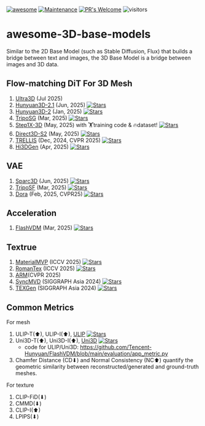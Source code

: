 [![awesome](https://awesome.re/badge.svg)](https://awesome.re) [![Maintenance](https://img.shields.io/badge/Maintained%3F-yes-green.svg)](https://GitHub.com/Naereen/StrapDown.js/graphs/commit-activity) [![PR's Welcome](https://img.shields.io/badge/PRs-welcome-brightgreen.svg?style=flat)](http://makeapullrequest.com) 
![visitors](https://visitor-badge.laobi.icu/badge?page_id=wendashi/awesome-3D-base-models)

# awesome-3D-base-models
Similar to the 2D Base Model (such as Stable Diffusion, Flux) that builds a bridge between text and images, the 3D Base Model is a bridge between images and 3D data.
   
## Flow-matching DiT For 3D Mesh
1. [Ultra3D](https://buaacyw.github.io/ultra3d/) (Jul 2025)
2. [Hunyuan3D-2.1](https://github.com/Tencent-Hunyuan/Hunyuan3D-2.1) (Jun, 2025)
   <a href="https://github.com/Tencent-Hunyuan/Hunyuan3D-2.1" title="GitHub Repo">
     <i class="fab fa-github"></i> 
     <img src="https://img.shields.io/github/stars/Tencent-Hunyuan/Hunyuan3D-2.1.svg?style=social" alt="Stars">
   </a>
3. [Hunyuan3D-2](https://github.com/Tencent-Hunyuan/Hunyuan3D-2) (Jan, 2025)
    <a href="https://github.com/Tencent-Hunyuan/Hunyuan3D-2" title="GitHub Repo">
     <i class="fab fa-github"></i> 
     <img src="https://img.shields.io/github/stars/Tencent-Hunyuan/Hunyuan3D-2.svg?style=social" alt="Stars">
   </a>
4. [TripoSG](https://github.com/VAST-AI-Research/TripoSG) (Mar, 2025)
   <a href="https://github.com/VAST-AI-Research/TripoSG" title="GitHub Repo">
     <i class="fab fa-github"></i> 
     <img src="https://img.shields.io/github/stars/VAST-AI-Research/TripoSG.svg?style=social" alt="Stars">
   </a>
5. [Step1X-3D](https://github.com/stepfun-ai/Step1X-3D) (May, 2025) with 🏋️training code & 🔥dataset!
   <a href="https://github.com/stepfun-ai/Step1X-3D" title="GitHub Repo">
     <i class="fab fa-github"></i> 
     <img src="https://img.shields.io/github/stars/stepfun-ai/Step1X-3D.svg?style=social" alt="Stars">
   </a>
6. [Direct3D-S2](https://github.com/DreamTechAI/Direct3D-S2) (May, 2025)
   <a href="https://github.com/DreamTechAI/Direct3D-S2" title="GitHub Repo">
     <i class="fab fa-github"></i> 
     <img src="https://img.shields.io/github/stars/DreamTechAI/Direct3D-S2.svg?style=social" alt="Stars">
   </a>
7. [TRELLIS](https://github.com/microsoft/TRELLIS) (Dec, 2024, CVPR 2025)
   <a href="https://github.com/microsoft/TRELLIS" title="GitHub Repo">
     <i class="fab fa-github"></i> 
     <img src="https://img.shields.io/github/stars/microsoft/TRELLIS.svg?style=social" alt="Stars">
   </a>
8. [Hi3DGen](https://github.com/Stable-X/Stable3DGen) (Apr, 2025)
   <a href="https://github.com/Stable-X/Stable3DGen" title="GitHub Repo">
     <i class="fab fa-github"></i> 
     <img src="https://img.shields.io/github/stars/Stable-X/Stable3DGen.svg?style=social" alt="Stars">
   </a>


## VAE
1. [Sparc3D](https://github.com/lizhihao6/Sparc3D) (Jun, 2025)
   <a href="https://github.com/lizhihao6/Sparc3D" title="GitHub Repo">
     <i class="fab fa-github"></i> 
     <img src="https://img.shields.io/github/stars/lizhihao6/Sparc3D.svg?style=social" alt="Stars">
   </a>
2. [TripoSF](https://github.com/VAST-AI-Research/TripoSF) (Mar, 2025)
   <a href="https://github.com/VAST-AI-Research/TripoSF" title="GitHub Repo">
     <i class="fab fa-github"></i> 
     <img src="https://img.shields.io/github/stars/VAST-AI-Research/TripoSF.svg?style=social" alt="Stars">
   </a>
3. [Dora](https://github.com/Seed3D/Dora) (Feb, 2025, CVPR25)
   <a href="https://github.com/Seed3D/Dora" title="GitHub Repo">
     <i class="fab fa-github"></i> 
     <img src="https://img.shields.io/github/stars/Seed3D/Dora.svg?style=social" alt="Stars">
   </a>


## Acceleration
1. [FlashVDM](https://github.com/Tencent-Hunyuan/FlashVDM) (Mar, 2025)
   <a href="https://github.com/Tencent-Hunyuan/FlashVDM" title="GitHub Repo">
     <i class="fab fa-github"></i> 
     <img src="https://img.shields.io/github/stars/Tencent-Hunyuan/FlashVDM.svg?style=social" alt="Stars">
   </a> 

## Textrue
1. [MaterialMVP](https://github.com/ZebinHe/MaterialMVP) (ICCV 2025)
   <a href="https://github.com/ZebinHe/MaterialMVP" title="GitHub Repo">
     <i class="fab fa-github"></i> 
     <img src="https://img.shields.io/github/stars/ZebinHe/MaterialMVP.svg?style=social" alt="Stars">
   </a>
2. [RomanTex](https://github.com/oakshy/RomanTex) (ICCV 2025)
   <a href="https://github.com/oakshy/RomanTex" title="GitHub Repo">
     <i class="fab fa-github"></i> 
     <img src="https://img.shields.io/github/stars/oakshy/RomanTex.svg?style=social" alt="Stars">
   </a>
3. [ARM](https://arm-aigc.github.io/)(CVPR 2025)
4. [SyncMVD](https://github.com/LIU-Yuxin/SyncMVD) (SIGGRAPH Asia 2024)
   <a href="https://github.com/LIU-Yuxin/SyncMVD" title="GitHub Repo">
     <i class="fab fa-github"></i> 
     <img src="https://img.shields.io/github/stars/LIU-Yuxin/SyncMVD.svg?style=social" alt="Stars">
   </a> 
5. [TEXGen](https://github.com/CVMI-Lab/TEXGen) (SIGGRAPH Asia 2024)
   <a href="https://github.com/CVMI-Lab/TEXGen" title="GitHub Repo">
     <i class="fab fa-github"></i> 
     <img src="https://img.shields.io/github/stars/CVMI-Lab/TEXGen.svg?style=social" alt="Stars">
   </a>

## Common Metrics
For mesh
1. ULIP-T(⬆), ULIP-I(⬆), [ULIP](https://github.com/salesforce/ULIP)
   <a href="https://github.com/salesforce/ULIP" title="GitHub Repo">
     <i class="fab fa-github"></i> 
     <img src="https://img.shields.io/github/stars/salesforce/ULIP.svg?style=social" alt="Stars">
   </a>
2. Uni3D-T(⬆), Uni3D-I(⬆), [Uni3D](https://github.com/baaivision/Uni3D)
   <a href="https://github.com/baaivision/Uni3D" title="GitHub Repo">
     <i class="fab fa-github"></i> 
     <img src="https://img.shields.io/github/stars/baaivision/Uni3D.svg?style=social" alt="Stars">
   </a>
   - code for ULIP/Uni3D: https://github.com/Tencent-Hunyuan/FlashVDM/blob/main/evaluation/app_metric.py
3. Chamfer Distance (CD⬇) and Normal Consistency (NC⬆) quantify the geometric similarity between reconstructed/generated and ground-truth meshes.

For texture
1. CLIP-FiD(⬇)
2. CMMD(⬇)
3. CLIP-I(⬆)
4. LPIPS(⬇)
